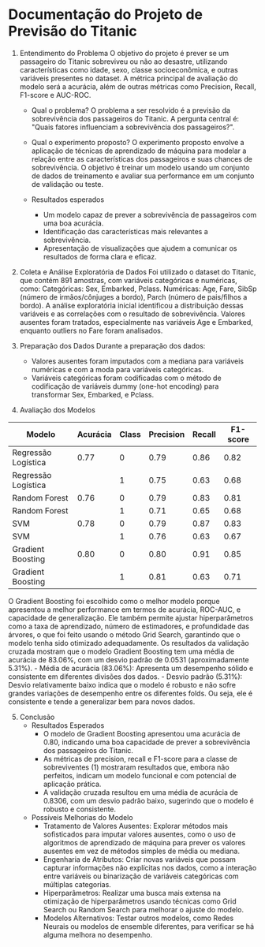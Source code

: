 # Documentação do Projeto de Previsão do Titanic

1. Entendimento do Problema
O objetivo do projeto é prever se um passageiro do Titanic sobreviveu ou não ao desastre, utilizando características como idade, sexo, classe socioeconômica, e outras variáveis presentes no dataset. A métrica principal de avaliação do modelo será a acurácia, além de outras métricas como Precision, Recall, F1-score e AUC-ROC.
    - Qual o problema?
    O problema a ser resolvido é a previsão da sobrevivência dos passageiros do Titanic. A pergunta central é: "Quais fatores influenciam a sobrevivência dos passageiros?".

    - Qual o experimento proposto?
    O experimento proposto envolve a aplicação de técnicas de aprendizado de máquina para modelar a relação entre as características dos passageiros e suas chances de sobrevivência. O objetivo é treinar um modelo usando um conjunto de dados de treinamento e avaliar sua performance em um conjunto de validação ou teste.

    - Resultados esperados
        - Um modelo capaz de prever a sobrevivência de passageiros com uma boa acurácia.
        - Identificação das características mais relevantes a sobrevivência.
        - Apresentação de visualizações que ajudem a comunicar os resultados de forma clara e eficaz.

2. Coleta e Análise Exploratória de Dados
Foi utilizado o dataset do Titanic, que contém 891 amostras, com variáveis categóricas e numéricas, como:
Categóricas: Sex, Embarked, Pclass.
Numéricas: Age, Fare, SibSp (número de irmãos/cônjuges a bordo), Parch (número de pais/filhos a bordo).
A análise exploratória inicial identificou a distribuição dessas variáveis e as correlações com o resultado de sobrevivência.
Valores ausentes foram tratados, especialmente nas variáveis Age e Embarked, enquanto outliers no Fare foram analisados.

3. Preparação dos Dados
Durante a preparação dos dados:
    - Valores ausentes foram imputados com a mediana para variáveis numéricas e com a moda para variáveis categóricas.
    - Variáveis categóricas foram codificadas com o método de codificação de variáveis dummy (one-hot encoding) para transformar Sex, Embarked, e Pclass.

4. Avaliação dos Modelos

| Modelo              | Acurácia      |  Class         | Precision     | Recall        | F1-score      |
| -------------       | ------------- | -------------  | ------------- | ------------- | ------------- |
| Regressão Logística | 0.77          | 0              | 0.79          | 0.86          | 0.82          |
| Regressão Logística |               | 1              | 0.75          | 0.63          | 0.68          |
| Random Forest       | 0.76          | 0              | 0.79          | 0.83          | 0.81          |
| Random Forest       |               | 1              | 0.71          | 0.65          | 0.68          |
| SVM                 | 0.78          | 0              | 0.79          | 0.87          | 0.83          |
| SVM                 |               | 1              | 0.76          | 0.63          | 0.67          |
| Gradient Boosting   | 0.80          | 0              | 0.80          | 0.91          | 0.85          |
| Gradient Boosting   |               | 1              | 0.81          | 0.63          | 0.71          |

O Gradient Boosting foi escolhido como o melhor modelo porque apresentou a melhor performance em termos de acurácia, ROC-AUC, e capacidade de generalização.
Ele também permite ajustar hiperparâmetros como a taxa de aprendizado, número de estimadores, e profundidade das árvores, o que foi feito usando o método Grid Search, garantindo que o modelo tenha sido otimizado adequadamente.
Os resultados da validação cruzada mostram que o modelo Gradient Boosting tem uma média de acurácia de 83.06%, com um desvio padrão de 0.0531 (aproximadamente 5.31%).
    - Média de acurácia (83.06%): Apresenta um desempenho sólido e consistente em diferentes divisões dos dados.
    - Desvio padrão (5.31%): Desvio relativamente baixo indica que o modelo é robusto e não sofre grandes variações de desempenho entre os diferentes folds. Ou seja, ele é consistente e tende a generalizar bem para novos dados.

5. Conclusão
    - Resultados Esperados
        - O modelo de Gradient Boosting apresentou uma acurácia de 0.80, indicando uma boa capacidade de prever a sobrevivência dos passageiros do Titanic.
        - As métricas de precision, recall e F1-score para a classe de sobreviventes (1) mostraram resultados que, embora não perfeitos, indicam um modelo funcional e com potencial de aplicação prática.
        - A validação cruzada resultou em uma média de acurácia de 0.8306, com um desvio padrão baixo, sugerindo que o modelo é robusto e consistente.
    - Possíveis Melhorias do Modelo
        - Tratamento de Valores Ausentes: Explorar métodos mais sofisticados para imputar valores ausentes, como o uso de algoritmos de aprendizado de máquina para prever os valores ausentes em vez de métodos simples de média ou mediana.
        - Engenharia de Atributos: Criar novas variáveis que possam capturar informações não explícitas nos dados, como a interação entre variáveis ou binarização de variáveis categóricas com múltiplas categorias.
        - Hiperparâmetros: Realizar uma busca mais extensa na otimização de hiperparâmetros usando técnicas como Grid Search ou Random Search para melhorar o ajuste do modelo.
        - Modelos Alternativos: Testar outros modelos, como Redes Neurais ou modelos de ensemble diferentes, para verificar se há alguma melhora no desempenho.
